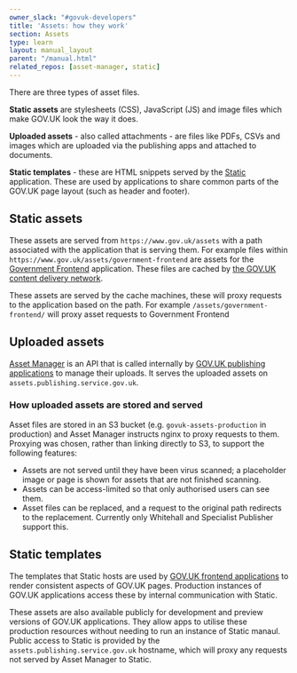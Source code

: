 ```yaml
---
owner_slack: "#govuk-developers"
title: 'Assets: how they work'
section: Assets
type: learn
layout: manual_layout
parent: "/manual.html"
related_repos: [asset-manager, static]
---
```


There are three types of asset files.

**Static assets** are stylesheets (CSS), JavaScript (JS) and image files which
make GOV.UK look the way it does.

**Uploaded assets** - also called attachments - are files like PDFs, CSVs and
images which are uploaded via the publishing apps and attached to documents.

**Static templates** - these are HTML snippets served by the [Static](/repos/static.html)
application. These are used by applications to share common parts of the GOV.UK
page layout (such as header and footer).

## Static assets

These assets are served from `https://www.gov.uk/assets` with a path associated
with the application that is serving them. For example files within
`https://www.gov.uk/assets/government-frontend` are assets for the
[Government Frontend](/repos/government-frontend.html) application. These files
are cached by [the GOV.UK content delivery network](cdn.html).

These assets are served by the cache machines, these will proxy requests to
the application based on the path. For example `/assets/government-frontend/`
will proxy asset requests to Government Frontend

## Uploaded assets

[Asset Manager](repos/asset-manager.html) is an API that is called internally
by [GOV.UK publishing applications](/#publishing-apps) to manage
their uploads. It serves the uploaded assets on
`assets.publishing.service.gov.uk`.

### How uploaded assets are stored and served

Asset files are stored in an S3 bucket (e.g. `govuk-assets-production` in
production) and Asset Manager instructs nginx to proxy requests to them.
Proxying was chosen, rather than linking directly to S3, to support the
following features:

- Assets are not served until they have been virus scanned; a placeholder image
  or page is shown for assets that are not finished scanning.
- Assets can be access-limited so that only authorised users can see them.
- Asset files can be replaced, and a request to the original path redirects to
  the replacement. Currently only Whitehall and Specialist Publisher support
  this.

## Static templates

The templates that Static hosts are used by
[GOV.UK frontend applications](/#frontend-apps) to render consistent aspects
of GOV.UK pages. Production instances of GOV.UK applications access these by
internal communication with Static.

These assets are also available publicly for development and preview versions
of GOV.UK applications. They allow apps to utilise these production resources
without needing to run an instance of Static manaul. Public access to Static
is provided by the `assets.publishing.service.gov.uk` hostname, which will
proxy any requests not served by Asset Manager to Static.

